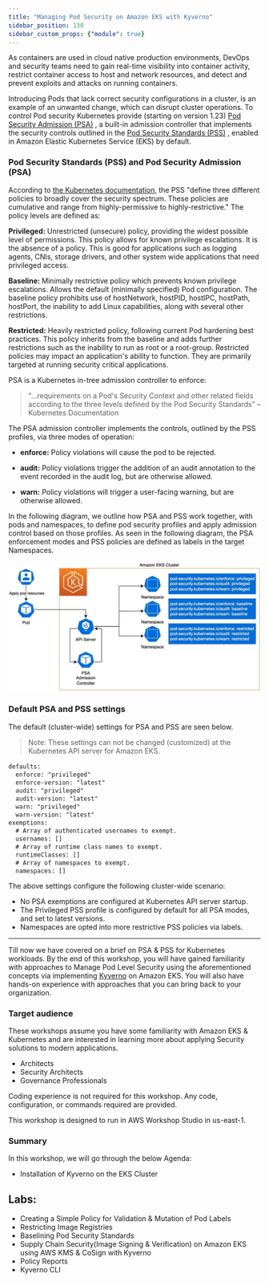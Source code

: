 ```yaml
---
title: "Managing Pod Security on Amazon EKS with Kyverno"
sidebar_position: 130
sidebar_custom_props: {"module": true}
---
```


As containers are used in cloud native production environments, DevOps and security teams need to gain real-time visibility into container activity, restrict container access to host and network resources, and detect and prevent exploits and attacks on running containers.

Introducing Pods that lack correct security configurations in a cluster, is an example of an unwanted change, which can disrupt cluster operations. To control Pod security Kubernetes provide (starting on version 1.23) [Pod Security Admission (PSA)](https://kubernetes.io/docs/concepts/security/pod-security-admission/) , a built-in admission controller that implements the security controls outlined in the [Pod Security Standards (PSS)](https://kubernetes.io/docs/concepts/security/pod-security-standards/) , enabled in Amazon Elastic Kubernetes Service (EKS) by default.

### Pod Security Standards (PSS) and Pod Security Admission (PSA)

According to [the Kubernetes documentation](https://v1-23.docs.kubernetes.io/docs/concepts/security/pod-security-standards/), the PSS "define three different policies to broadly cover the security spectrum. These policies are cumulative and range from highly-permissive to highly-restrictive." The policy levels are defined as:

**Privileged:** Unrestricted (unsecure) policy, providing the widest possible level of permissions. This policy allows for known privilege escalations. It is the absence of a policy. This is good for applications such as logging agents, CNIs, storage drivers, and other system wide applications that need privileged access.

**Baseline:** Minimally restrictive policy which prevents known privilege escalations. Allows the default (minimally specified) Pod configuration. The baseline policy prohibits use of hostNetwork, hostPID, hostIPC, hostPath, hostPort, the inability to add Linux capabilities, along with several other restrictions.

**Restricted:** Heavily restricted policy, following current Pod hardening best practices. This policy inherits from the baseline and adds further restrictions such as the inability to run as root or a root-group. Restricted policies may impact an application's ability to function. They are primarily targeted at running security critical applications.

PSA is a Kubernetes in-tree admission controller to enforce:

>"…requirements on a Pod's Security Context and other related fields according to the three levels defined by the Pod Security Standards” – Kubernetes Documentation

The PSA admission controller implements the controls, outlined by the PSS profiles, via three modes of operation:

- **enforce:** Policy violations will cause the pod to be rejected.

- **audit:** Policy violations trigger the addition of an audit annotation to the event recorded in the audit log, but are otherwise allowed.

- **warn:** Policy violations will trigger a user-facing warning, but are otherwise allowed.

In the following diagram, we outline how PSA and PSS work together, with pods and namespaces, to define pod security profiles and apply admission control based on those profiles. As seen in the following diagram, the PSA enforcement modes and PSS policies are defined as labels in the target Namespaces.

![PSS-PSA-Image](assets/psa-pss.jpeg)

### Default PSA and PSS settings
The default (cluster-wide) settings for PSA and PSS are seen below.

> Note: These settings can not be changed (customized) at the Kubernetes API server for Amazon EKS.

```
defaults:
  enforce: "privileged"
  enforce-version: "latest"
  audit: "privileged"
  audit-version: "latest"
  warn: "privileged"
  warn-version: "latest"
exemptions:
  # Array of authenticated usernames to exempt.
  usernames: []
  # Array of runtime class names to exempt.
  runtimeClasses: []
  # Array of namespaces to exempt.
  namespaces: []
```

The above settings configure the following cluster-wide scenario:

- No PSA exemptions are configured at Kubernetes API server startup.
- The Privileged PSS profile is configured by default for all PSA modes, and set to latest versions.
- Namespaces are opted into more restrictive PSS policies via labels.

---

Till now we have covered on a brief on PSA & PSS for Kubernetes workloads. By the end of this workshop, you will have gained familiarity with approaches to Manage Pod Level Security using the aforementioned concepts via implementing [Kyverno](https://kyverno.io/docs/) on Amazon EKS. You will also have hands-on experience with approaches that you can bring back to your organization.

### Target audience
These workshops assume you have some familiarity with Amazon EKS & Kubernetes and are interested in learning more about applying Security solutions to modern applications.

- Architects
- Security Architects
- Governance Professionals

Coding experience is not required for this workshop. Any code, configuration, or commands required are provided.


This workshop is designed to run in AWS Workshop Studio in us-east-1.

### Summary

In this workshop, we will go through the below Agenda:

- Installation of Kyverno on the EKS Cluster

Labs:
---
- Creating a Simple Policy for Validation & Mutation of Pod Labels
- Restricting Image Registries
- Baselining Pod Security Standards
- Supply Chain Security(Image Signing & Verification) on Amazon EKS using AWS KMS & CoSign with Kyverno
- Policy Reports
- Kyverno CLI